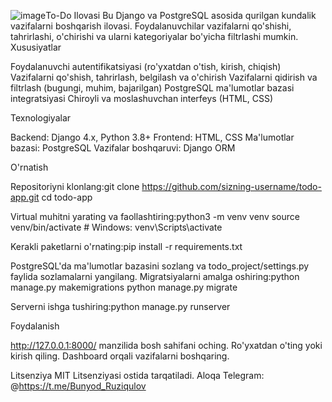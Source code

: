 ![image](https://github.com/user-attachments/assets/6fe56cf6-59f4-4ce6-a19d-8de818bab74a)To-Do Ilovasi
Bu Django va PostgreSQL asosida qurilgan kundalik vazifalarni boshqarish ilovasi. Foydalanuvchilar vazifalarni qo'shishi, tahrirlashi, o'chirishi va ularni kategoriyalar bo'yicha filtrlashi mumkin.
Xususiyatlar

Foydalanuvchi autentifikatsiyasi (ro'yxatdan o'tish, kirish, chiqish)
Vazifalarni qo'shish, tahrirlash, belgilash va o'chirish
Vazifalarni qidirish va filtrlash (bugungi, muhim, bajarilgan)
PostgreSQL ma'lumotlar bazasi integratsiyasi
Chiroyli va moslashuvchan interfeys (HTML, CSS)

Texnologiyalar

Backend: Django 4.x, Python 3.8+
Frontend: HTML, CSS
Ma'lumotlar bazasi: PostgreSQL
Vazifalar boshqaruvi: Django ORM

O'rnatish

Repositoriyni klonlang:git clone https://github.com/sizning-username/todo-app.git
cd todo-app


Virtual muhitni yarating va faollashtiring:python3 -m venv venv
source venv/bin/activate  # Windows: venv\Scripts\activate


Kerakli paketlarni o'rnating:pip install -r requirements.txt


PostgreSQL'da ma'lumotlar bazasini sozlang va todo_project/settings.py faylida sozlamalarni yangilang.
Migratsiyalarni amalga oshiring:python manage.py makemigrations
python manage.py migrate


Serverni ishga tushiring:python manage.py runserver



Foydalanish

http://127.0.0.1:8000/ manzilida bosh sahifani oching.
Ro'yxatdan o'ting yoki kirish qiling.
Dashboard orqali vazifalarni boshqaring.

Litsenziya
MIT Litsenziyasi ostida tarqatiladi.
Aloqa
Telegram: @https://t.me/Bunyod_Ruziqulov  
